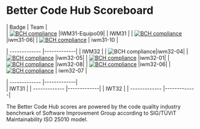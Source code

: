 # Better Code Hub Scoreboard



| Badge         | Team        |          
| [![BCH compliance](https://bettercodehub.com/edge/badge/ETSISI-EMS/lab-3-mantenibilidad-giwm31-ems2021-iwm31-equipo09?branch=master&token=8bf8cd31f16632b809fbf9e663d6d780c3833762)](https://bettercodehub.com/) |IWM31-Equipo09| 
| IWM31                       | 
| [![BCH compliance](https://bettercodehub.com/edge/badge/ETSISI-EMS/lab-3-mantenibilidad-giwm31-equipo06-manana?branch=master&token=c528c2d8b922a770f5a0d3b5a3d782c72597a128)](https://bettercodehub.com/) |iwm31-06| 
| [![BCH compliance](https://bettercodehub.com/edge/badge/ETSISI-EMS/lab-3-mantenibilidad-giwm31-ems2021-iwm31-equipo11?branch=master&token=a15eeeed5849b3501b13d71e95564e4f2029c6a7)](https://bettercodehub.com/) | iwm31-10 |

| ------------- |-------------| 
| IWM32                       |
| ![BCH compliance](https://bettercodehub.com/edge/badge/ETSISI-EMS/lab-3-mantenibilidad-giwm32-ems2021-iwm32-04?branch=master&token=a4d5a9cb8e234b67252c445dfbccc90b5c479f6d)|iwm32-04| 
| [![BCH compliance](https://bettercodehub.com/edge/badge/ETSISI-EMS/lab-3-mantenibilidad-giwm32-ems2021-iwm32-05?branch=master&token=eb548273d76da6cf3bfc41ec8feb2ba7cca57ed9)](https://bettercodehub.com/) |iwm32-05| 
| [![BCH compliance](https://bettercodehub.com/edge/badge/ETSISI-EMS/lab-3-mantenibilidad-giwm32-ems2021-iwm32-01?branch=master&token=df859263a04ea53bca29248182d66a041e72dda0)](https://bettercodehub.com/) |iwm32-01| 
| [![BCH compliance](https://bettercodehub.com/edge/badge/ETSISI-EMS/lab-3-mantenibilidad-giwm32-equipo08-manana?branch=master&token=70f4f80eb1758933649011251f5ffdda648d8796)](https://bettercodehub.com/) |iwm32-08|
| [![BCH compliance](https://bettercodehub.com/edge/badge/ETSISI-EMS/lab-3-mantenibilidad-giwm32-ems2021-iwm32-06?branch=master&token=b8221352c3d4f2ea17f56d208ef813e9f65f6bdb)](https://bettercodehub.com/) |iwm32-06|
| [![BCH compliance](https://bettercodehub.com/edge/badge/ETSISI-EMS/lab-3-mantenibilidad-giwm32-ems2021-iwm32-07?branch=master&token=64b86b4e94af5c0ac43f2e26ce00bed5b9fad72b)](https://bettercodehub.com/)  | iwm32-07  |

| ------------- |-------------|  
| IWT31                       |
| ------------- |-------------| 
| IWT32                       |
| ------------- |-------------| 


The Better Code Hub scores are powered by the code quality industry benchmark of Software Improvement Group according to SIG/TÜViT Maintainability ISO 25010 model.

